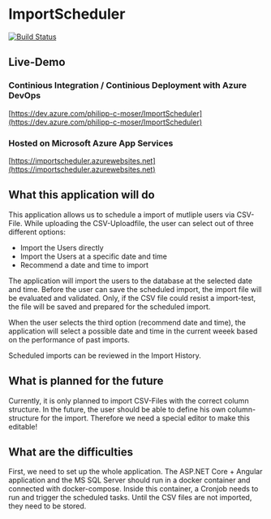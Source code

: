 # ImportScheduler
[![Build Status](https://dev.azure.com/philipp-c-moser/ImportScheduler/_apis/build/status/philipp-c-moser.ImportScheduler?branchName=develop)](https://dev.azure.com/philipp-c-moser/ImportScheduler/_build/latest?definitionId=27&branchName=develop)

## Live-Demo

### Continious Integration / Continious Deployment with Azure DevOps
[https://dev.azure.com/philipp-c-moser/ImportScheduler](https://dev.azure.com/philipp-c-moser/ImportScheduler)

### Hosted on Microsoft Azure App Services
[https://importscheduler.azurewebsites.net](https://importscheduler.azurewebsites.net)


## What this application will do
This application allows us to schedule a import of mutliple users via CSV-File.
While uploading the CSV-Uploadfile, the user can select out of three different options:

 - Import the Users directly
 - Import the Users at a specific date and time
 - Recommend a date and time to import

The application will import the users to the database at the selected date and time.
Before the user can save the scheduled import, the import file will be evaluated and validated. Only, if the CSV file could resist a import-test, the file will be saved and prepared for the scheduled import.

When the user selects the third option (recommend date and time), the application will select a possible date and time in the current weeek based on the performance of past imports.

Scheduled imports can be reviewed in the Import History.

## What is planned for the future
Currently, it is only planned to import CSV-Files with the correct column structure.
In the future, the user should be able to define his own column-structure for the import. Therefore we need a special editor to make this editable!


## What are the difficulties
First, we need to set up the whole application. The ASP.NET Core + Angular application and the MS SQL Server should run in a docker container and connected with docker-compose.
Inside this container, a Cronjob needs to run and trigger the scheduled tasks. Until the CSV files are not imported, they need to be stored.
